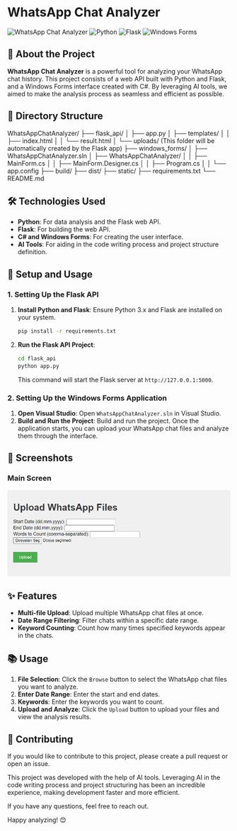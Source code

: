# WhatsApp Chat Analyzer

![WhatsApp Chat Analyzer](https://img.shields.io/badge/WhatsApp-Chat%20Analyzer-blue.svg)
![Python](https://img.shields.io/badge/Python-3.x-blue.svg)
![Flask](https://img.shields.io/badge/Flask-1.x-orange.svg)
![Windows Forms](https://img.shields.io/badge/Windows%20Forms-Designer-brightgreen.svg)

## 🚀 About the Project

**WhatsApp Chat Analyzer** is a powerful tool for analyzing your WhatsApp chat history. This project consists of a web API built with Python and Flask, and a Windows Forms interface created with C#. By leveraging AI tools, we aimed to make the analysis process as seamless and efficient as possible.

## 📂 Directory Structure

WhatsAppChatAnalyzer/
├── flask_api/
│ ├── app.py
│ ├── templates/
│ │ ├── index.html
│ │ └── result.html
│ └── uploads/ (This folder will be automatically created by the Flask app)
├── windows_forms/
│ ├── WhatsAppChatAnalyzer.sln
│ ├── WhatsAppChatAnalyzer/
│ │ ├── MainForm.cs
│ │ ├── MainForm.Designer.cs
│ │ ├── Program.cs
│ │ └── app.config
├── build/
├── dist/
├── static/
├── requirements.txt
└── README.md


## 🛠️ Technologies Used

- **Python**: For data analysis and the Flask web API.
- **Flask**: For building the web API.
- **C# and Windows Forms**: For creating the user interface.
- **AI Tools**: For aiding in the code writing process and project structure definition.

## 🔧 Setup and Usage

### 1. Setting Up the Flask API

1. **Install Python and Flask**: Ensure Python 3.x and Flask are installed on your system.
    ```bash
    pip install -r requirements.txt
    ```

2. **Run the Flask API Project**:
    ```bash
    cd flask_api
    python app.py
    ```
    This command will start the Flask server at `http://127.0.0.1:5000`.

### 2. Setting Up the Windows Forms Application

1. **Open Visual Studio**: Open `WhatsAppChatAnalyzer.sln` in Visual Studio.
2. **Build and Run the Project**: Build and run the project. Once the application starts, you can upload your WhatsApp chat files and analyze them through the interface.

## 📸 Screenshots

### Main Screen
![Main Screen](https://github.com/myz21/WhatsappAnalyser/blob/main/Ekran%20g%C3%B6r%C3%BCnt%C3%BCs%C3%BC%202024-07-11%20122311.png)


## ✨ Features

- **Multi-file Upload**: Upload multiple WhatsApp chat files at once.
- **Date Range Filtering**: Filter chats within a specific date range.
- **Keyword Counting**: Count how many times specified keywords appear in the chats.

## 📚 Usage

1. **File Selection**: Click the `Browse` button to select the WhatsApp chat files you want to analyze.
2. **Enter Date Range**: Enter the start and end dates.
3. **Keywords**: Enter the keywords you want to count.
4. **Upload and Analyze**: Click the `Upload` button to upload your files and view the analysis results.

## 🤝 Contributing

If you would like to contribute to this project, please create a pull request or open an issue.


This project was developed with the help of AI tools. Leveraging AI in the code writing process and project structuring has been an incredible experience, making development faster and more efficient.

If you have any questions, feel free to reach out.

Happy analyzing! 😊
